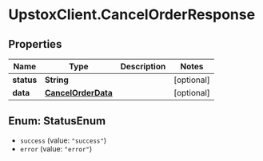 # UpstoxClient.CancelOrderResponse

## Properties
Name | Type | Description | Notes
------------ | ------------- | ------------- | -------------
**status** | **String** |  | [optional] 
**data** | [**CancelOrderData**](CancelOrderData.md) |  | [optional] 

<a name="StatusEnum"></a>
## Enum: StatusEnum

* `success` (value: `"success"`)
* `error` (value: `"error"`)

